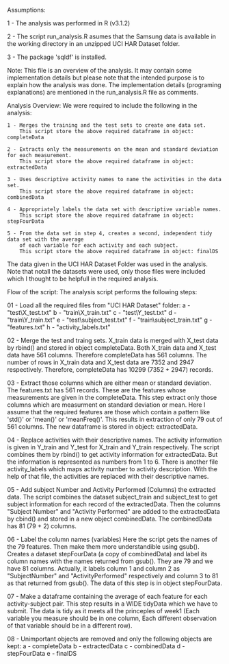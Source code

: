 Assumptions:

  1 - The analysis was performed in R (v3.1.2)
      
  2 - The script run_analysis.R asumes that the Samsung data is available
      in the working directory in an unzipped UCI HAR Dataset folder.
      
  3 - The package 'sqldf' is installed.

Note:
  This file is an overview of the analysis. It may contain some implementation
  details but please note that the intended purpose is to explain how the analysis
  was done. The implementation details (programing explanations) are mentioned in
  the run_analysis.R file as comments. 
  
Analysis Overview:
  We were required to include the following in the analysis:
  
    1 - Merges the training and the test sets to create one data set.
        This script store the above required dataframe in object: completeData
        
    2 - Extracts only the measurements on the mean and standard deviation for each measurement.
        This script store the above required dataframe in object: extractedData
        
    3 - Uses descriptive activity names to name the activities in the data set.
        This script store the above required dataframe in object: combinedData
        
    4 - Appropriately labels the data set with descriptive variable names.
        This script store the above required dataframe in object: stepFourData
        
    5 - From the data set in step 4, creates a second, independent tidy data set with the average
        of each variable for each activity and each subject.
        This script store the above required dataframe in object: finalDS

  The data given in the UCI HAR Dataset Folder was used in the analysis. Note that notall the
  datasets were used, only those files were included which I thought to be helpfull in the
  required analysis.

Flow of the script:
The analysis script performs the following steps:

01 -  Load all the required files from "UCI HAR Dataset" folder:
        a - "test\\X_test.txt"
        b - "train\\X_train.txt"
        c - "test\\Y_test.txt"
        d - "train\\Y_train.txt"
        e - "test\\subject_test.txt"
        f - "train\\subject_train.txt"
        g - "features.txt"
        h - "activity_labels.txt"

02 -  Merge the test and traing sets.
      X_train data is merged with X_test data by rbind() and stored in object completeData. Both X_train data and
      X_test data have 561 columns. Therefore completeData has 561 columns. The number of rows in X_train data and
      X_test data are 7352 and 2947 respectively. Therefore, completeData has 10299 (7352 + 2947) records.
      
03 -  Extract those columns which are either mean or standard deviation.
      The features.txt has 561 records. These are the features whose measurements are given in the completeData.
      This step extract only those columns which are measurment on standard deviation or mean. Here I assume
      that the required features are those which contain a pattern like 'std()' or 'mean()' or 'meanFreq()'.
      This results in extraction of only 79 out of 561 columns. The new dataframe is stored in object: extractedData.
      
04 -  Replace activities with their descriptive names.
      The activity information is given in Y_train and Y_test for X_train and Y_train respectively. The script
      combines them by rbind() to get activity information for extractedData. But the information is represented as
      numbers from 1 to 6. There is another file activity_labels which maps activity number to activity description.
      With the help of that file, the activities are replaced with their descriptive names.
      
05 -  Add subject Number and Activity Performed (Columns) the extracted data.
      The script combines the dataset subject_train and subject_test  to get subject information for each record of
      the extractedData. Then the columns "Subject Number" and "Activity Performed" are added to the extractedData
      by cbind() and stored in a new object combinedData. The combinedData has 81 (79 + 2) columns.
      
06 -  Label the column names (variables)
      Here the script gets the names of the 79 features. Then make them more understandible using gsub(). Creates a
      dataset stepFourData (a copy of combinedData) and label its column names with the names returned from gsub().
      They are 79 and we have 81 columns. Actually, it labels column 1 and column 2 as "SubjectNumber" and
      "ActivityPerformed" respectively and column 3 to 81 as that returned from gsub(). The data of this step
      is in object stepFourData.
      
07 -  Make a dataframe containing the average of each feature for each activity-subject pair. This step results in
      a WIDE tidyData which we have to submit. The data is tidy as it meets all the princeples of week1 (Each
      variable you measure should be in one column, Each different observation of that variable should be in a
      different row).
      
08 -  Unimportant objects are removed and only the following objects are kept:
        a - completeData
        b - extractedData
        c - combinedData
        d - stepFourData
        e - finalDS
